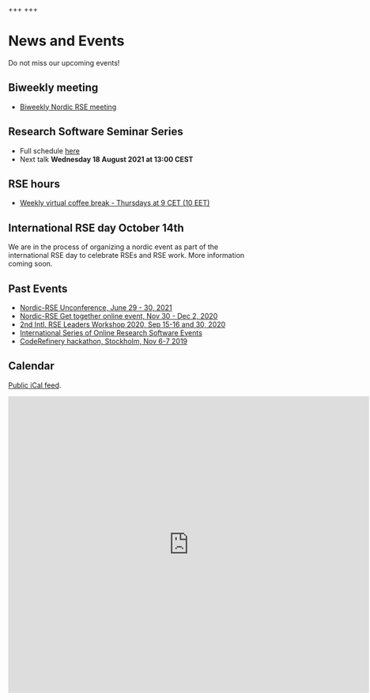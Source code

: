 +++
+++

# News and Events

Do not miss our upcoming events!

## Biweekly meeting

- [Biweekly Nordic RSE meeting](/#biweekly-meeting)

## Research Software Seminar Series

- Full schedule [here](/events/seminar-series)
- Next talk **Wednesday 18 August 2021 at 13:00 CEST**

## RSE hours

- [Weekly virtual coffee break - Thursdays at 9 CET (10 EET)](/communities/finland#weekly-virtual-coffee-break)

## International RSE day October 14th

We are in the process of organizing a nordic event as part of the international RSE day to celebrate RSEs and RSE work. More information coming soon.

## Past Events

- [Nordic-RSE Unconference, June 29 - 30, 2021](/events/2021-online-unconference/)
- [Nordic-RSE Get together online event, Nov 30 - Dec 2, 2020](/events/2020-online-get-together/)
- [2nd Intl. RSE Leaders Workshop 2020, Sep 15-16 and 30, 2020](https://researchsoftware.org/2020-workshop.html)
- [International Series of Online Research Software Events](https://sorse.github.io/)
- [CodeRefinery hackathon, Stockholm, Nov 6-7 2019](https://coderefinery.org/events/2019-11-06-stockholm/)


## Calendar

<a href="https://calendar.google.com/calendar/ical/8li6hjcjm95g76pgte1p5pi05c%40group.calendar.google.com/public/basic.ics">Public
iCal feed</a>.

<iframe src="https://calendar.google.com/calendar/embed?src=8li6hjcjm95g76pgte1p5pi05c%40group.calendar.google.com&ctz=Europe%2FStockholm" style="border: 0" width="730" height="600" frameborder="0" scrolling="no"></iframe>

